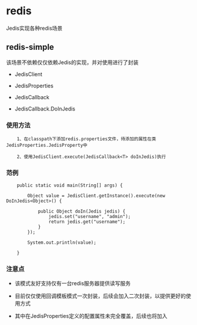 # redis
Jedis实现各种redis场景

## redis-simple
该场景不依赖仅仅依赖Jedis的实现，并对使用进行了封装

* JedisClient

* JedisProperties

* JedisCallback

* JedisCallback.DoInJedis

### 使用方法

``` 
	1、在classpath下添加redis.properties文件，待添加的属性在类JedisProperties.JedisProperty中
	
	2、使用JedisClient.execute(JedisCallback<T> doInJedis)执行

```

### 范例

```
	public static void main(String[] args) {
	
		Object value = JedisClient.getInstance().execute(new DoInJedis<Object>() {
			
			public Object doIn(Jedis jedis) {
				jedis.set("username", "admin");
				return jedis.get("username");
			}
		});
		
		System.out.println(value);
		
	}

```
### 注意点

* 该模式友好支持仅有一台redis服务器提供读写服务

* 目前仅仅使用回调模板模式一次封装，后续会加入二次封装，以提供更好的使用方式

* 其中在JedisProperties定义的配置属性未完全覆盖，后续也将加入

